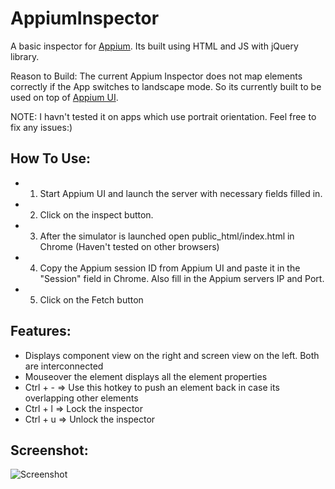 AppiumInspector
===============

A basic inspector for [Appium](http://appium.io/). Its built using HTML and JS with jQuery library.

Reason to Build: The current Appium Inspector does not map elements correctly if the App switches to landscape mode. So its 
currently built to be used on top of [Appium UI](https://bitbucket.org/appium/appium.app/downloads).

NOTE: I havn't tested it on apps which use portrait orientation. Feel free to fix any issues:)

How To Use:
-----------

* 1. Start Appium UI and launch the server with necessary fields filled in.
* 2. Click on the inspect button.
* 3. After the simulator is launched open public_html/index.html in Chrome (Haven't tested on other browsers)
* 4. Copy the Appium session ID from Appium UI and paste it in the "Session" field in Chrome. Also fill in the Appium servers IP and Port.
* 5. Click on the Fetch button

Features:
---------
* Displays component view on the right and screen view on the left. Both are interconnected 
* Mouseover the element displays all the element properties
* Ctrl + -   => Use this hotkey to push an element back in case its overlapping other elements
* Ctrl + l   => Lock the inspector
* Ctrl + u   => Unlock the inspector

Screenshot:
-----------
![Screenshot](https://raw.github.com/ajithvl/AppiumInspector/master/screenshot/screenshot.png "Screenshot")
